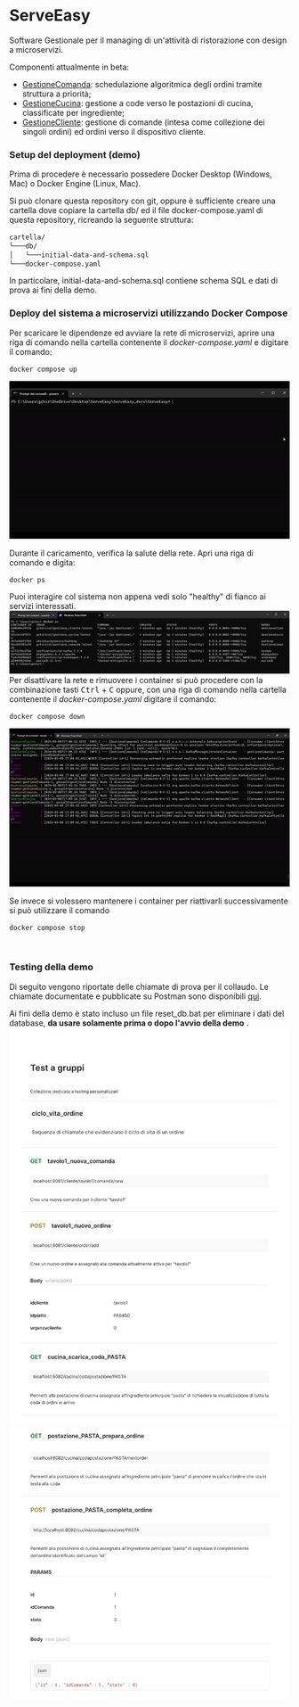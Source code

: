 # ServeEasy

Software Gestionale per il managing di un'attività di ristorazione con design a microservizi.

Componenti attualmente in beta:
 * [GestioneComanda](https://github.com/giorgio-hash/GestioneComanda.git): schedulazione algoritmica degli ordini tramite struttura a priorità;
 * [GestioneCucina](https://github.com/giorgio-hash/GestioneCucina.git): gestione a code verso le postazioni di cucina, classificate per ingrediente;
 * [GestioneCliente](https://github.com/giorgio-hash/GestioneCliente.git): gestione di comande (intesa come collezione dei singoli ordini) ed ordini verso il dispositivo cliente.

### Setup del deployment (demo)

Prima di procedere è necessario possedere Docker Desktop (Windows, Mac) o Docker Engine (Linux, Mac).

Si può clonare questa repository con git, oppure è sufficiente creare una cartella dove copiare la cartella db/ ed il file docker-compose.yaml di questa repository, ricreando la seguente struttura:

```
cartella/
└───db/
│   └───initial-data-and-schema.sql 
└───docker-compose.yaml
```
In particolare, initial-data-and-schema.sql contiene schema SQL e dati di prova ai fini della demo.

### Deploy del sistema a microservizi utilizzando Docker Compose 

Per scaricare le dipendenze ed avviare la rete di microservizi, aprire una riga di comando nella cartella contenente il <i>docker-compose.yaml</i> e digitare il comando:
```shell
docker compose up
```
![demo gif](./img/demo1.gif)

Durante il caricamento, verifica la salute della rete. Apri una riga di comando e digita:
```shell
docker ps
```
Puoi interagire col sistema non appena vedi solo "healthy" di fianco ai servizi interessati.
![demo img](./img/demo2.png)
Per disattivare la rete e rimuovere i container si può procedere con la combinazione tasti <kbd>Ctrl</kbd> + <kbd>C</kbd> oppure, con una riga di comando nella cartella contenente il <i>docker-compose.yaml</i> digitare il comando:
```shell
docker compose down
```
![demo gif 2](./img/demo2.gif)

Se invece si volessero mantenere i container per riattivarli successivamente si può utilizzare il comando
```shell
docker compose stop
```

<br>

### Testing della demo
Di seguito vengono riportate delle chiamate di prova per il collaudo. Le chiamate documentate e pubblicate su Postman sono disponibili [qui](https://documenter.getpostman.com/view/20761533/2sA3JKcN1D).

Ai fini della demo è stato incluso un file reset_db.bat per eliminare i dati del database, <b>da usare solamente prima o dopo l'avvio della demo</b> .
![pagina1](./img/pagina1.jpg)
![pagina2](./img/npagina2.jpg)

